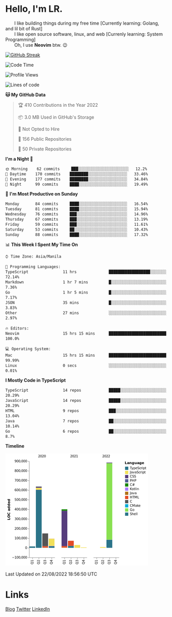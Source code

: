 # Hello, I'm LR. 

  I like building things during my free time [Currently learning: Golang, and lil bit of Rust]  
  I like open source software, linux, and web [Currenly learning: System Programming]  
  Oh, I use **Neovim** btw. :wink:  
  
[![GitHub Streak](https://github-readme-streak-stats.herokuapp.com?user=laureanray&theme=ayu-light&hide_border=true)](https://git.io/streak-stats)

<!--START_SECTION:waka-->
![Code Time](http://img.shields.io/badge/Code%20Time-113%20hrs%2037%20mins-blue)

![Profile Views](http://img.shields.io/badge/Profile%20Views-82-blue)

![Lines of code](https://img.shields.io/badge/From%20Hello%20World%20I%27ve%20Written-2%20Million%20lines%20of%20code-blue)

**🐱 My GitHub Data** 

> 🏆 410 Contributions in the Year 2022
 > 
> 📦 3.0 MB Used in GitHub's Storage 
 > 
> 🚫 Not Opted to Hire
 > 
> 📜 156 Public Repositories 
 > 
> 🔑 50 Private Repositories  
 > 
**I'm a Night 🦉** 

```text
🌞 Morning    62 commits     ███░░░░░░░░░░░░░░░░░░░░░░   12.2% 
🌆 Daytime    170 commits    ████████░░░░░░░░░░░░░░░░░   33.46% 
🌃 Evening    177 commits    ████████░░░░░░░░░░░░░░░░░   34.84% 
🌙 Night      99 commits     ████░░░░░░░░░░░░░░░░░░░░░   19.49%

```
📅 **I'm Most Productive on Sunday** 

```text
Monday       84 commits     ████░░░░░░░░░░░░░░░░░░░░░   16.54% 
Tuesday      81 commits     ████░░░░░░░░░░░░░░░░░░░░░   15.94% 
Wednesday    76 commits     ███░░░░░░░░░░░░░░░░░░░░░░   14.96% 
Thursday     67 commits     ███░░░░░░░░░░░░░░░░░░░░░░   13.19% 
Friday       59 commits     ███░░░░░░░░░░░░░░░░░░░░░░   11.61% 
Saturday     53 commits     ██░░░░░░░░░░░░░░░░░░░░░░░   10.43% 
Sunday       88 commits     ████░░░░░░░░░░░░░░░░░░░░░   17.32%

```


📊 **This Week I Spent My Time On** 

```text
⌚︎ Time Zone: Asia/Manila

💬 Programming Languages: 
TypeScript               11 hrs              ██████████████████░░░░░░░   72.14% 
Markdown                 1 hr 7 mins         █░░░░░░░░░░░░░░░░░░░░░░░░   7.36% 
Go                       1 hr 5 mins         █░░░░░░░░░░░░░░░░░░░░░░░░   7.17% 
JSON                     35 mins             █░░░░░░░░░░░░░░░░░░░░░░░░   3.83% 
Other                    27 mins             ░░░░░░░░░░░░░░░░░░░░░░░░░   2.97%

🔥 Editors: 
Neovim                   15 hrs 15 mins      █████████████████████████   100.0%

💻 Operating System: 
Mac                      15 hrs 15 mins      █████████████████████████   99.99% 
Linux                    0 secs              ░░░░░░░░░░░░░░░░░░░░░░░░░   0.01%

```

**I Mostly Code in TypeScript** 

```text
TypeScript               14 repos            █████░░░░░░░░░░░░░░░░░░░░   20.29% 
JavaScript               14 repos            █████░░░░░░░░░░░░░░░░░░░░   20.29% 
HTML                     9 repos             ███░░░░░░░░░░░░░░░░░░░░░░   13.04% 
Java                     7 repos             ██░░░░░░░░░░░░░░░░░░░░░░░   10.14% 
Go                       6 repos             ██░░░░░░░░░░░░░░░░░░░░░░░   8.7%

```


**Timeline**

![Chart not found](https://raw.githubusercontent.com/laureanray/laureanray/master/charts/bar_graph.png) 


 Last Updated on 22/08/2022 18:56:50 UTC
<!--END_SECTION:waka-->

# Links
[Blog](https://lr.hashnode.dev)
[Twitter](https://twitter.com/laureanray)
[LinkedIn](https://linkedin.com/in/laureanray)
